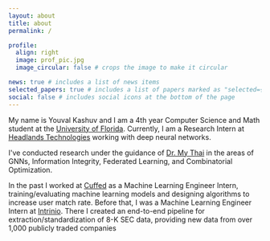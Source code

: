 ```yaml
---
layout: about
title: about
permalink: /

profile:
  align: right
  image: prof_pic.jpg
  image_circular: false # crops the image to make it circular

news: true # includes a list of news items
selected_papers: true # includes a list of papers marked as "selected={true}"
social: false # includes social icons at the bottom of the page
---
```


My name is Youval Kashuv and I am a 4th year Computer Science and Math student at the [University of Florida](https://www.cise.ufl.edu/). Currently, I am a Research Intern at [Headlands Technologies](https://www.headlandstech.com) working with deep neural networks. 

I've conducted research under the guidance of [Dr. My Thai](https://www.cise.ufl.edu/~mythai/) in the areas of GNNs, Information Integrity, Federated Learning, and Combinatorial Optimization. 

In the past I worked at [Cuffed](https://www.cuffed.dating/) as a Machine Learning Engineer Intern, training/evaluating machine learning models and designing algorithms to increase user match rate. Before that, I was a Machine Learning Engineer Intern at [Intrinio](https://intrinio.com/). There I created an end-to-end pipeline for extraction/standardization of 8-K SEC data, providing new data from over 1,000 publicly traded companies

